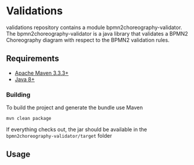 # Validations
validations repository contains a module bpmn2choreography-validator. 
The bpmn2choreography-validator is a java library that validates a BPMN2 Choreography diagram with respect to the BPMN2 validation rules.

## Requirements

* [Apache Maven 3.3.3+](https://maven.apache.org/install.html)
* [Java 8+](http://www.oracle.com/technetwork/java/javase/downloads/jdk8-downloads-2133151.html)

### Building

To build the project and generate the bundle use Maven

    mvn clean package

If everything checks out, the jar should be available in the `bpmn2choreography-validator/target` folder

## Usage

